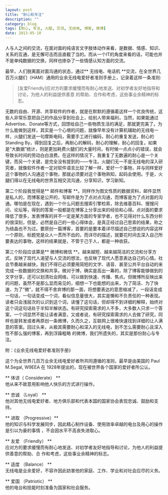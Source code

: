 ```yaml
---
layout: post
title: "耐心和专注"
description: ""
category: blog
tags: [耐心, 专注, 火腿, 交流, 无线电, 博客, 微博]
date: 2013-05-10
---
```

人与人之间的交流，在面对面的纯语言文字肢体动作来看，是数据、情感、知识、关系的互通，是无懈可击而且直截了当的。而从一个IT的角度来看的话，可能也并不是单纯数据的交换，同样也掺杂了一些情感认知方面的交流。

最早，人们脱离面对面沟通的状态，通过** 无线电、电话机 **交流，在全世界几百万火腿们（HAM）通用的业余无线电爱好者准则手册上，记录着这样一条准则:  
> [友爱Friendly]应对方的要求缓慢而有耐心地发送、对初学者友好地指导和讨论，为他人的利益提供善意 的帮助、合作和考虑，这些事业余精神的标志。  

无数的自由、开源、共享软件的作者，就是在默默的遵循着这样一个优良传统，这些人非常乐意把自己的作品分享到社会上，给别人带来福利，当然，如果能通过Advertise、Donate等方式，回馈给自己一些物质生活的满足，那就更完美了。为什么能做到这样，其实是一个心境的问题，就像早年没有计算机辅助的无线电一样，火腿们发送一句摩斯电码，需要手工进行编码，耐心的重复发送，耐心的Standing By，得到回复之后，再耐心的解码，耐心的理解，耐心的回复。如果是“大数据”统计，则是更加耗费火腿们的大量时间，有时候一点点小的错误，就会导致长时间的劳动白白浪费。在这样的情况下，我重复了无数遍的耐心是一个关键，而另一个关键，是完全没有提到的——专注。火腿们无一不是无线电的深入研究者，就像软件作者一定对软件语言比较了解一样，爱好一个事物，并与同样爱好这个事物的人沟通这个事物，那就必须要对这个事物熟知，起码会使用。于是，火腿们得以在无线电的世界互相交流沟通，分享知识，学习新知。

第二个阶段我觉得是** 邮件和博客 **。同样作为图文性质的数据资料，邮件显然是私人的，而博客是公开的，写邮件是为了点对点沟通，而博客是为了点对面的沟通。哪怕是在现在，遇到一个什么问题去搜索引擎检索，除去维基百科、搜搜问问、论坛等，得到的答案一般都是在博客上分享出来的经验和心得。点对面的要求降低了很多，发表博客的并不一定是某方面的专家学者，也不见得对什么东西分析的很深刻，但是，必然是自己的一些心得体会，是真正经过自己思索的结果，称之为结晶也不为过。要原创一篇博客，首要的是要本着详尽描述自己想说的内容这样一个原则，标题党是众人一贯所不齿的，而详尽的描述，就要花时间去深入自己所要表达的事物，这样的结果就是，不管于己于人，都是一种收获。

第三个阶段应该算是** 微博和微信 **。越来越短、越来越简洁的交流和分享方式，反映了现代人渴望与人交流的想法，也反映了现代人愿意表达自己的心情。社会节奏越来越快，我们不得已必须要用简短的文字、语音、甚至公共平台自动的来完成一些数据的交换和共享。微对于博，确实是高出一筹的，除了博客能够做到的文字分享，还可以划清社会网络，可以做到快速、传播、焦点。但微博所反映出来的问题，虽然不是那么显而易见的，细想一下也能想的出来，为了简洁、为了快速、为了“微”，就不得不舍弃博的那一面，将想要表达的意思缩减了，一段话变成一句话，一句话变成一个词，看似信息量很大，其实是懒和不负责任的一种表现。读者只会浅层次的认识到这个词，读懂了这句话，但却得不到详细的解释，始终对这个词这句话处于半知半解状态。有研究探索需求的人不多，大多数人只求一个答案，一个词显然不能让读者满意，又或者说，有研究探索需求的人去做了研究，同样也是转发或者再原创一条微博，久而久之，互联网上很难快速找到详细的让人满意的答案。回过头来，从极其需要耐心和深入的无线电，到不怎么需要耐心且深入性不那么强的博客，再到浮躁粗略 的微博，我们所遗失的，其实是那份耐心与专注。


附：《业余无线电爱好者准则手册》  

这个为全世界几百万业余无线电爱好者所共同遵循的准则，最早是由美国的 Paul M.Segal, W9EEA 在 1928年提出的，现在被世界各个国家的爱好者所公认。  

** 体谅（ Considerate） **  
他从来不故意用影响他人快乐的方式进行操作。  

** 忠诚 （Loyal） **  
他对其他无线电爱好者、地方俱乐部和代表本国的国家协会表现忠诚、鼓励和支持。  

** 进取 （Progressive）**  
他的知识与科学发展同步，因此精心制作设备、使用效率卓越的电台及用心的操作是引以为豪的事情 ，不会因水平不高丧失进取心。  

** 友爱 （Friendly） **  
应对方的要求缓慢而有耐心地发送、对初学者友好地指导和讨论，为他人的利益提供善意的帮助、合 作和考虑，这些事业余精神的标志。  

** 适度 （Balance） **  
无线电是业余爱好，不容许因此妨害他的家庭、工作、学业和对社会应尽的义务。  

** 爱国 （Patriotic） **  
他的电台和技能时刻准备为国家和社会服务。  
